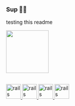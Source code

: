 ### Sup 👋🏼

testing this readme 

<div>
  <a href="https://github.com/BrunoFranciosi">
  <img height = "116em" src="https://github-readme-stats.vercel.app/api/top-langs/?username=BrunoFranciosi&layout=compact&langs_count=16&theme=dracula"/>
</div>
  
  ##
  
<img src = "https://cdn.jsdelivr.net/gh/devicons/devicon/icons/c/c-original.svg" alt="rails" width="40" height = "40" style="max-width:100%;"></img>
<img src = "https://cdn.jsdelivr.net/gh/devicons/devicon/icons/python/python-original.svg" alt="rails" width="40" height = "40" style="max-width:100%;"></img> 
<img src = "https://cdn.jsdelivr.net/gh/devicons/devicon/icons/java/java-original.svg" alt="rails" width="40" height = "40" style="max-width:100%;"></img>
<img src = "https://cdn.jsdelivr.net/gh/devicons/devicon/icons/csharp/csharp-original.svg" alt="rails" width="40" height = "40" style="max-width:100%;"></img> 
##

<!--
- ♟ I’m currently learning ...

-->
